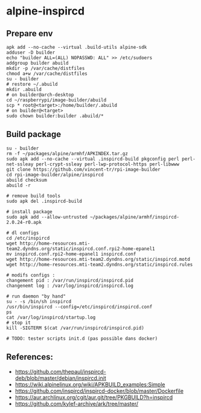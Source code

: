 # alpine-inspircd

## Prepare env

```
apk add --no-cache --virtual .build-utils alpine-sdk
adduser -D builder
echo "builder ALL=(ALL) NOPASSWD: ALL" >> /etc/sudoers
addgroup builder abuild
mkdir -p /var/cache/distfiles
chmod a+w /var/cache/distfiles
su - builder
# restore ~/.abuild
mkdir .abuild
# on builder@arch-desktop
cd ~/raspberrypi/image-builder/abuild
scp * root@<target>:/home/builder/.abuild
# on builder@<target>
sudo chown builder:builder .abuild/*
```

## Build package

```
su - builder
rm -f ~/packages/alpine/armhf/APKINDEX.tar.gz
sudo apk add --no-cache --virtual .inspircd-build pkgconfig perl perl-net-ssleay perl-crypt-ssleay perl-lwp-protocol-https perl-libwww
git clone https://github.com/vincent-tr/rpi-image-builder
cd rpi-image-builder/alpine/inspircd
abuild checksum
abuild -r

# remove build tools
sudo apk del .inspircd-build

# install package
sudo apk add --allow-untrusted ~/packages/alpine/armhf/inspircd-2.0.24-r0.apk

# dl configs
cd /etc/inspircd
wget http://home-resources.mti-team2.dyndns.org/static/inspircd.conf.rpi2-home-epanel1
mv inspircd.conf.rpi2-home-epanel1 inspircd.conf
wget http://home-resources.mti-team2.dyndns.org/static/inspircd.motd
wget http://home-resources.mti-team2.dyndns.org/static/inspircd.rules

# modifs configs :
changement pid : /var/run/inspircd/inspircd.pid
changenemt log : /var/log/inspircd/inspircd.log

# run daemon "by hand"
su - -s /bin/sh inspircd
/usr/bin/inspircd --config=/etc/inspircd/inspircd.conf
ps
cat /var/log/inspircd/startup.log
# stop it
kill -SIGTERM $(cat /var/run/inspircd/inspircd.pid)

# TODO: tester scripts init.d (pas possible dans docker)
```

## References:
 * https://github.com/thepaul/inspircd-deb/blob/master/debian/inspircd.init
 * https://wiki.alpinelinux.org/wiki/APKBUILD_examples:Simple
 * https://github.com/inspircd/inspircd-docker/blob/master/Dockerfile
 * https://aur.archlinux.org/cgit/aur.git/tree/PKGBUILD?h=inspircd
 * https://github.com/kylef-archive/ark/tree/master/
